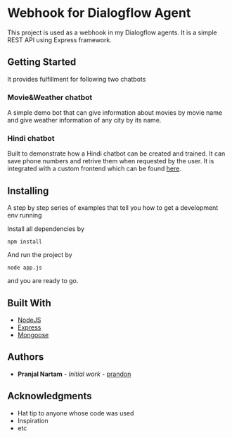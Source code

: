 # Webhook for Dialogflow Agent

This project is used as a webhook in my Dialogflow agents. It is a simple REST API using Express framework.

## Getting Started

It provides fulfillment for following two chatbots

### Movie&Weather chatbot

A simple demo bot that can give information about movies by movie name and give weather information of any city by its name.

### Hindi chatbot

Built to demonstrate how a Hindi chatbot can be created and trained. It can save phone numbers and retrive them when requested by the user. It is integrated with a custom frontend which can be found [here](https://github.com/prandon/chatbot_frontend).

## Installing

A step by step series of examples that tell you how to get a development env running

Install all dependencies by

```
npm install
```

And run the project by

```
node app.js
```

and you are ready to go.

## Built With

* [NodeJS](https://nodejs.org) 
* [Express](https://expressjs.com/) 
* [Mongoose](https://mongoosejs.com/)

## Authors

* **Pranjal Nartam** - *Initial work* - [prandon](https://github.com/prandon)

## Acknowledgments

* Hat tip to anyone whose code was used
* Inspiration
* etc
